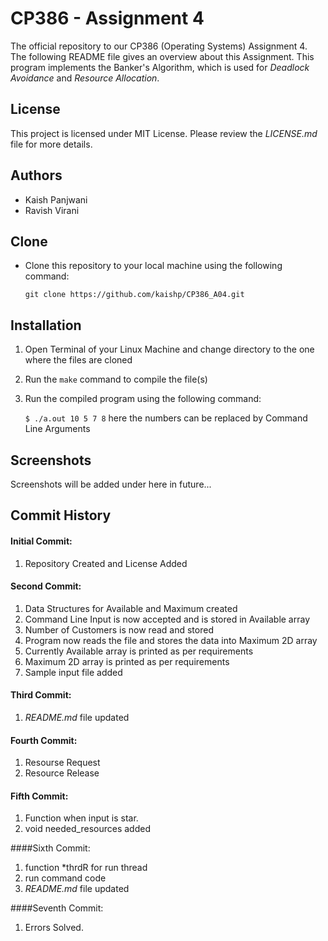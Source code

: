 # **CP386 - Assignment 4**

The official repository to our CP386 (Operating Systems) Assignment 4. The following README file gives an overview about this Assignment. This program implements the Banker's Algorithm, which is used for *Deadlock Avoidance* and *Resource Allocation*.





## License

This project is licensed under MIT License. Please review the *LICENSE.md* file for more details.





## Authors

- Kaish Panjwani
- Ravish Virani





## Clone

- Clone this repository to your local machine using the following command:

  `git clone https://github.com/kaishp/CP386_A04.git`





## Installation

1. Open Terminal of your Linux Machine and change directory to the one where the files are cloned

2. Run the `make` command to compile the file(s)

3. Run the compiled program using the following command:

   `$ ./a.out 10 5 7 8`  here the numbers can be replaced by Command Line Arguments





## Screenshots

Screenshots will be added under here in future...





## Commit History

#### Initial Commit:

1. Repository Created and License Added



#### Second Commit:

1. Data Structures for Available and Maximum created
2. Command Line Input is now accepted and is stored in Available array
3. Number of Customers is now read and stored
4. Program now reads the file and stores the data into Maximum 2D array
5. Currently Available array is printed as per requirements
6. Maximum 2D array is printed as per requirements
7. Sample input file added



#### Third Commit:

1. *README.md* file updated

#### Fourth Commit:
1. Resourse Request
2. Resource Release

#### Fifth Commit:
1. Function when input is star.
2. void needed_resources added

####Sixth Commit:
1. function *thrdR for run thread
2. run command code
3. *README.md* file updated

####Seventh Commit:
1. Errors Solved.
